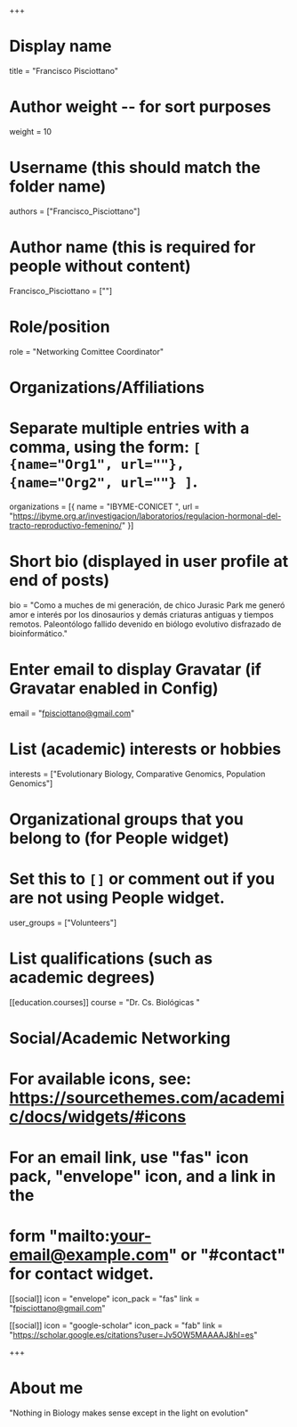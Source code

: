 +++
# Display name
title = "Francisco Pisciottano"

# Author weight -- for sort purposes
weight = 10

# Username (this should match the folder name)
authors = ["Francisco_Pisciottano"]

# Author name (this is required for people without content)
Francisco_Pisciottano = [""]

# Role/position
role = "Networking Comittee Coordinator"

# Organizations/Affiliations
#   Separate multiple entries with a comma, using the form: `[ {name="Org1", url=""}, {name="Org2", url=""} ]`.
organizations = [{ name = "IBYME-CONICET ", url = "https://ibyme.org.ar/investigacion/laboratorios/regulacion-hormonal-del-tracto-reproductivo-femenino/" }]

# Short bio (displayed in user profile at end of posts)
bio = "Como a muches de mi generación, de chico Jurasic Park me generó amor e interés por los dinosaurios y demás criaturas antiguas y tiempos remotos. Paleontólogo fallido devenido en biólogo evolutivo disfrazado de bioinformático."

# Enter email to display Gravatar (if Gravatar enabled in Config)
email = "fpisciottano@gmail.com"

# List (academic) interests or hobbies
interests = ["Evolutionary Biology, Comparative Genomics, Population Genomics"]

# Organizational groups that you belong to (for People widget)
#   Set this to `[]` or comment out if you are not using People widget.
user_groups = ["Volunteers"]

# List qualifications (such as academic degrees)
[[education.courses]]
course = "Dr. Cs. Biológicas "

# Social/Academic Networking
# For available icons, see: https://sourcethemes.com/academic/docs/widgets/#icons
#   For an email link, use "fas" icon pack, "envelope" icon, and a link in the
#   form "mailto:your-email@example.com" or "#contact" for contact widget.

[[social]]
  icon = "envelope"
  icon_pack = "fas"
  link = "fpisciottano@gmail.com"


[[social]]
  icon = "google-scholar"
  icon_pack = "fab"
  link = "https://scholar.google.es/citations?user=Jv5OW5MAAAAJ&hl=es"

+++

# About me 
"Nothing in Biology makes sense except in the light on evolution"